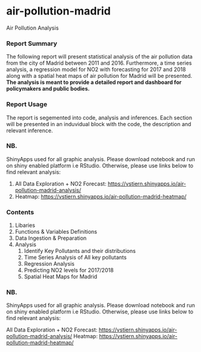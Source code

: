 # air-pollution-madrid
Air Pollution Analysis

### Report Summary
The following report will present statistical analysis of the air pollution data from the city of Madrid between 2011 and 2016. Furthermore, a time series analysis, a regression model for NO2 with forecasting for 2017 and 2018 along with a spatial heat maps of air pollution for Madrid will be presented. 
**The analysis is meant to provide a detailed report and dashboard for policymakers and public bodies.**

### Report Usage
The report is segemented into code, analysis and inferences. Each section will be presented in an induvidual block with the code, the description and relevant inference.

### NB.
ShinyApps used for all graphic analysis. Please download notebook and run on shiny enabled platform i.e RStudio. Otherwise, please use links below to find relevant analysis:

1. All Data Exploration + NO2 Forecast: https://vstiern.shinyapps.io/air-pollution-madrid-analysis/
2. Heatmap: https://vstiern.shinyapps.io/air-pollution-madrid-heatmap/


### Contents 
1. Libaries
2. Functions & Variables Definitions
3. Data Ingestion & Preparation
4. Analysis
    1. Identify Key Pollutants and their distributions
    2. Time Series Analysis of All key pollutants
    3. Regression Analysis
    4. Predicting NO2 levels for 2017/2018
    5. Spatial Heat Maps for Madrid 

### NB.
ShinyApps used for all graphic analysis. Please download notebook and run on shiny enabled platform i.e RStudio. Otherwise, please use links below to find relevant analysis:

All Data Exploration + NO2 Forecast: https://vstiern.shinyapps.io/air-pollution-madrid-analysis/
Heatmap: https://vstiern.shinyapps.io/air-pollution-madrid-heatmap/

